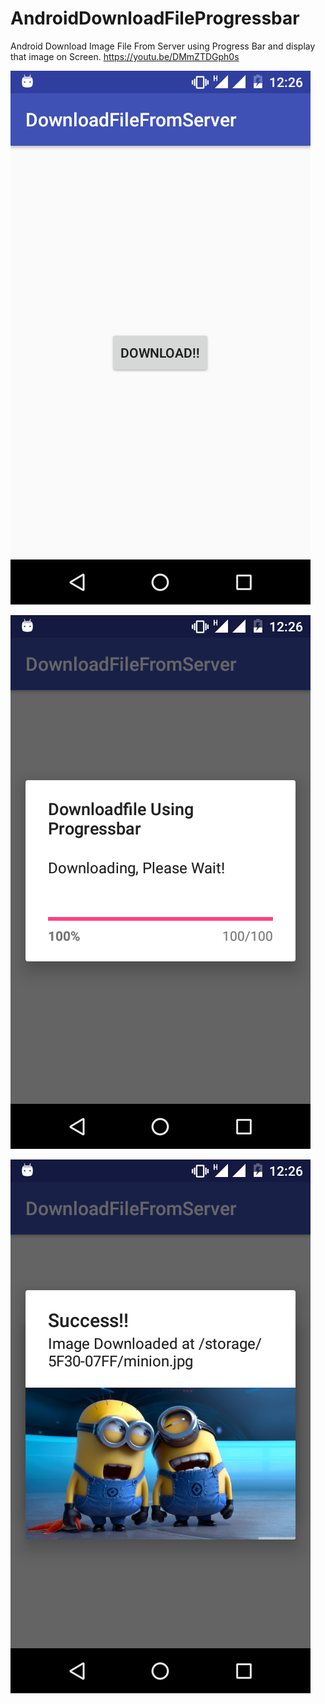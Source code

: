 # AndroidDownloadFileProgressbar
Android Download Image File From Server using Progress Bar and display that image on Screen.
https://youtu.be/DMmZTDGph0s

![Alt text](/device-2017-08-08-122701.png?raw=true "Screenshot")

![Alt text](/device-2017-08-08-122651.png?raw=true "Screenshot")

![Alt text](/device-2017-08-08-122639.png?raw=true "Screenshot")
